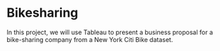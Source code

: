 # Bikesharing
In this project, we will use Tableau to present a business proposal for a bike-sharing company from a New York Citi Bike dataset.
